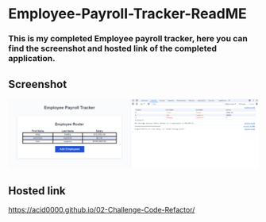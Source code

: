# Employee-Payroll-Tracker-ReadME

### This is my completed Employee payroll tracker, here you can find the screenshot and hosted link of the completed application.
## Screenshot
![alt text](https://github.com/Acid0000/Employee-Payroll-Tracker/blob/main/Assets/Finished.png?raw=true)
## Hosted link
https://acid0000.github.io/02-Challenge-Code-Refactor/

